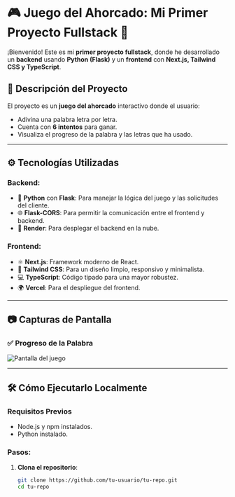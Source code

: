 # 🎮 Juego del Ahorcado: Mi Primer Proyecto Fullstack 🚀

¡Bienvenido! Este es mi **primer proyecto fullstack**, donde he desarrollado un **backend** usando **Python (Flask)** y un **frontend** con **Next.js, Tailwind CSS y TypeScript**.

## 🧩 **Descripción del Proyecto**
El proyecto es un **juego del ahorcado** interactivo donde el usuario:
- Adivina una palabra letra por letra.
- Cuenta con **6 intentos** para ganar.
- Visualiza el progreso de la palabra y las letras que ha usado.

---

## ⚙️ **Tecnologías Utilizadas**

### Backend:
- 🐍 **Python** con **Flask**: Para manejar la lógica del juego y las solicitudes del cliente.
- 🌐 **Flask-CORS**: Para permitir la comunicación entre el frontend y backend.
- 🚀 **Render**: Para desplegar el backend en la nube.

### Frontend:
- ⚛️ **Next.js**: Framework moderno de React.
- 🎨 **Tailwind CSS**: Para un diseño limpio, responsivo y minimalista.
- 💻 **TypeScript**: Código tipado para una mayor robustez.
- 🌍 **Vercel**: Para el despliegue del frontend.

---

## 📷 **Capturas de Pantalla**
### ✅ **Progreso de la Palabra**
![Pantalla del juego](https://via.placeholder.com/800x400?text=Juego+del+Ahorcado)

---

## 🛠️ **Cómo Ejecutarlo Localmente**

### **Requisitos Previos**
- Node.js y npm instalados.
- Python instalado.

### **Pasos**:
1. **Clona el repositorio**:
   ```bash
   git clone https://github.com/tu-usuario/tu-repo.git
   cd tu-repo
